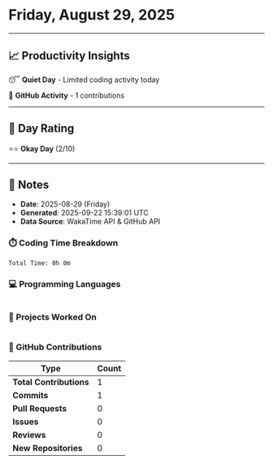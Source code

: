 # Friday, August 29, 2025

---

## 📈 Productivity Insights

😴 **Quiet Day** - Limited coding activity today

📝 **GitHub Activity** - 1 contributions

---

## 🎯 Day Rating

⭐⭐ **Okay Day** (2/10)

---

## 📝 Notes

- **Date**: 2025-08-29 (Friday)
- **Generated**: 2025-09-22 15:39:01 UTC
- **Data Source**: WakaTime API & GitHub API


### ⏱️ Coding Time Breakdown

```
Total Time: 0h 0m
```

### 💻 Programming Languages

```
```

### 📂 Projects Worked On

```
```


### 🐙 GitHub Contributions

| Type | Count |
|------|-------|
| **Total Contributions** | 1 |
| **Commits** | 1 |
| **Pull Requests** | 0 |
| **Issues** | 0 |
| **Reviews** | 0 |
| **New Repositories** | 0 |

